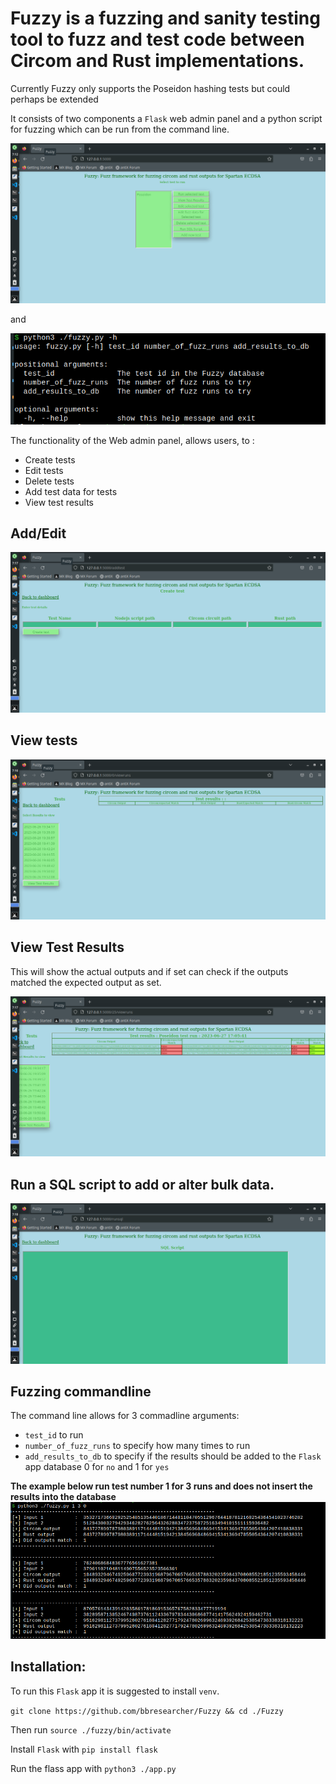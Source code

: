 # Fuzzy is a fuzzing and sanity testing tool to fuzz and test code between Circom and Rust implementations.
Currently Fuzzy only supports the Poseidon hashing tests but could perhaps be extended

It consists of two components a `Flask` web admin panel and a python script for fuzzing which can be run from the command line.

![FrontPage](./images/frontpage.png)

and

![Fuzzy command line](./images/fuzzyhelp.png)

The functionality of the Web admin panel, allows users, to :
- Create tests
- Edit tests
- Delete tests
- Add test data for tests
- View test results

## Add/Edit
![addedit](./images/addedit.png)

## View tests
![View tests](./images/viewtests.png)

## View Test Results
This will show the actual outputs and if set can check if the outputs matched the expected output as set.

![View tests](./images/testresults.png)

## Run a SQL script to add or alter bulk data.
![RUN SQL](./images/runsql.png)

## Fuzzing commandline
The command line allows for 3 commadline arguments:
- `test_id` to run
- `number_of_fuzz_runs` to specify how many times to run
- `add_results_to_db` to specify if the results should be added to the `Flask` app database 0 for `no` and 1 for `yes`

**The example below run test number 1 for 3 runs and does not insert the results into the database**
![Fuzz run](./images/fuzzyrun.png)

## Installation:
To run this `Flask` app it is suggested to install `venv`.

`git clone https://github.com/bbresearcher/Fuzzy && cd ./Fuzzy`

Then run `source ./fuzzy/bin/activate`

Install `Flask` with `pip install flask`

Run the flass app with `python3 ./app.py`
